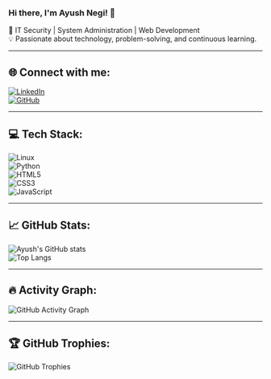 ### Hi there, I'm Ayush Negi! 👋  
🚀 IT Security | System Administration | Web Development  
💡 Passionate about technology, problem-solving, and continuous learning.

---

## 🌐 Connect with me:
[![LinkedIn](https://img.shields.io/badge/LinkedIn-Connect-blue?style=for-the-badge&logo=linkedin)](https://www.linkedin.com/in/ayush-negi-a2003n29)  
[![GitHub](https://img.shields.io/badge/GitHub-Follow-black?style=for-the-badge&logo=github)](https://github.com/Nayush29)

---

## 💻 Tech Stack:
![Linux](https://img.shields.io/badge/Linux-000?style=for-the-badge&logo=linux)  
![Python](https://img.shields.io/badge/Python-3670A0?style=for-the-badge&logo=python&logoColor=ffdd54)  
![HTML5](https://img.shields.io/badge/HTML5-E34F26?style=for-the-badge&logo=html5&logoColor=white)  
![CSS3](https://img.shields.io/badge/CSS3-1572B6?style=for-the-badge&logo=css3)  
![JavaScript](https://img.shields.io/badge/JavaScript-323330?style=for-the-badge&logo=javascript)  

---

## 📈 GitHub Stats:
![Ayush's GitHub stats](https://github-readme-stats.vercel.app/api?username=Nayush29&show_icons=true&theme=radical)  
![Top Langs](https://github-readme-stats.vercel.app/api/top-langs/?username=Nayush29&layout=compact&theme=radical)  

---

## 🔥 Activity Graph:
![GitHub Activity Graph](https://github-readme-activity-graph.vercel.app/graph?username=Nayush29&theme=github-dark)

---

## 🏆 GitHub Trophies:
![GitHub Trophies](https://github-profile-trophy.vercel.app/?username=Nayush29&theme=radical&margin-w=10)

